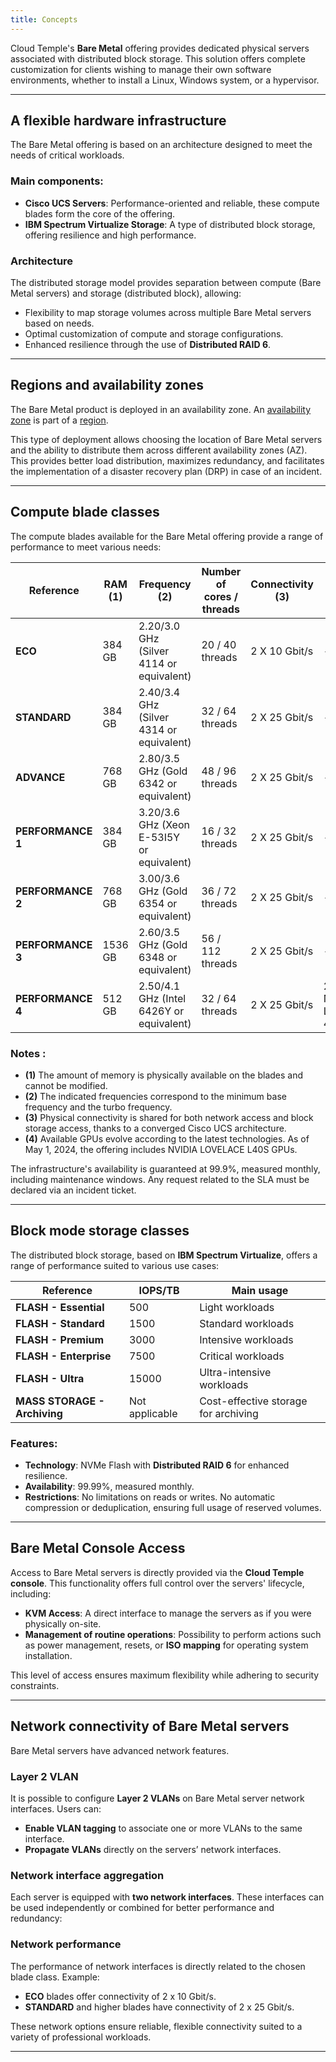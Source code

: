 ```yaml
---
title: Concepts
---
```



Cloud Temple's **Bare Metal** offering provides dedicated physical servers associated with distributed block storage.
This solution offers complete customization for clients wishing to manage their own software environments, whether to install a Linux, Windows system, or a hypervisor.

---

## A flexible hardware infrastructure

The Bare Metal offering is based on an architecture designed to meet the needs of critical workloads.

### Main components:
- **Cisco UCS Servers**: Performance-oriented and reliable, these compute blades form the core of the offering.
- **IBM Spectrum Virtualize Storage**: A type of distributed block storage, offering resilience and high performance.

### Architecture

The distributed storage model provides separation between compute (Bare Metal servers) and storage (distributed block), allowing:
- Flexibility to map storage volumes across multiple Bare Metal servers based on needs.
- Optimal customization of compute and storage configurations.
- Enhanced resilience through the use of **Distributed RAID 6**.

---

## Regions and availability zones

The Bare Metal product is deployed in an availability zone.
An [availability zone](../additional_content/concepts_az.md) is part of a [region](../additional_content/concepts_regional.md).

This type of deployment allows choosing the location of Bare Metal servers and the ability to distribute them across different availability zones (AZ).
This provides better load distribution, maximizes redundancy, and facilitates the implementation of a disaster recovery plan (DRP) in case of an incident.

---

## Compute blade classes

The compute blades available for the Bare Metal offering provide a range of performance to meet various needs:

| Reference             | RAM  __(1)__ | Frequency __(2)__                         | Number of cores / threads | Connectivity __(3)__ | GPU __(4)__          | 
|-----------------------|--------------|-------------------------------------------|---------------------------|----------------------|----------------------|
| **ECO**              | 384 GB       | 2.20/3.0 GHz (Silver 4114 or equivalent)  | 20 / 40 threads           | 2 X 10 Gbit/s        | -                    |
| **STANDARD**         | 384 GB       | 2.40/3.4 GHz (Silver 4314 or equivalent)  | 32 / 64 threads           | 2 X 25 Gbit/s        | -                    |
| **ADVANCE**          | 768 GB       | 2.80/3.5 GHz (Gold 6342 or equivalent)    | 48 / 96 threads           | 2 X 25 Gbit/s        | -                    |
| **PERFORMANCE 1**    | 384 GB       | 3.20/3.6 GHz (Xeon E-53I5Y or equivalent) | 16 / 32 threads           | 2 X 25 Gbit/s        | -                    |
| **PERFORMANCE 2**    | 768 GB       | 3.00/3.6 GHz (Gold 6354 or equivalent)    | 36 / 72 threads           | 2 X 25 Gbit/s        | -                    |
| **PERFORMANCE 3**    | 1536 GB      | 2.60/3.5 GHz (Gold 6348 or equivalent)    | 56 / 112 threads          | 2 X 25 Gbit/s        | -                    |
| **PERFORMANCE 4**    | 512 GB       | 2.50/4.1 GHz (Intel 6426Y or equivalent)  | 32 / 64 threads           | 2 X 25 Gbit/s        | 2 x NVIDIA L40S 48GB |

### Notes :
- __(1)__ The amount of memory is physically available on the blades and cannot be modified.
- __(2)__ The indicated frequencies correspond to the minimum base frequency and the turbo frequency.
- __(3)__ Physical connectivity is shared for both network access and block storage access, thanks to a converged Cisco UCS architecture.
- __(4)__ Available GPUs evolve according to the latest technologies. As of May 1, 2024, the offering includes NVIDIA LOVELACE L40S GPUs.

The infrastructure's availability is guaranteed at 99.9%, measured monthly, including maintenance windows. Any request related to the SLA must be declared via an incident ticket.

---

## Block mode storage classes

The distributed block storage, based on **IBM Spectrum Virtualize**, offers a range of performance suited to various use cases:

| Reference                         | IOPS/TB                | Main usage                              | 
|-----------------------------------|------------------------|-----------------------------------------|
| **FLASH - Essential**             | 500                    | Light workloads                         |
| **FLASH - Standard**              | 1500                   | Standard workloads                      |
| **FLASH - Premium**               | 3000                   | Intensive workloads                     |
| **FLASH - Enterprise**            | 7500                   | Critical workloads                      |
| **FLASH - Ultra**                 | 15000                  | Ultra-intensive workloads               |
| **MASS STORAGE - Archiving**      | Not applicable         | Cost-effective storage for archiving    |

### Features:
- **Technology**: NVMe Flash with **Distributed RAID 6** for enhanced resilience.
- **Availability**: 99.99%, measured monthly.
- **Restrictions**: No limitations on reads or writes. No automatic compression or deduplication, ensuring full usage of reserved volumes.

---

## Bare Metal Console Access

Access to Bare Metal servers is directly provided via the **Cloud Temple console**. This functionality offers full control over the servers' lifecycle, including:
- **KVM Access**: A direct interface to manage the servers as if you were physically on-site.
- **Management of routine operations**: Possibility to perform actions such as power management, resets, or **ISO mapping** for operating system installation.

This level of access ensures maximum flexibility while adhering to security constraints.

---

## Network connectivity of Bare Metal servers

Bare Metal servers have advanced network features.

### Layer 2 VLAN
It is possible to configure **Layer 2 VLANs** on Bare Metal server network interfaces.
Users can:
- **Enable VLAN tagging** to associate one or more VLANs to the same interface.
- **Propagate VLANs** directly on the servers’ network interfaces.

### Network interface aggregation
Each server is equipped with **two network interfaces**. These interfaces can be used independently or combined for better performance and redundancy:

### Network performance
The performance of network interfaces is directly related to the chosen blade class. Example:
- **ECO** blades offer connectivity of 2 x 10 Gbit/s.
- **STANDARD** and higher blades have connectivity of 2 x 25 Gbit/s.

These network options ensure reliable, flexible connectivity suited to a variety of professional workloads.

---
